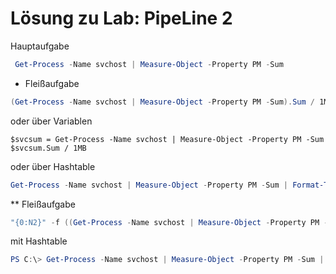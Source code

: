 # Lösung zu Lab: PipeLine 2

Hauptaufgabe
```powershell
 Get-Process -Name svchost | Measure-Object -Property PM -Sum
```
* Fleißaufgabe
```powershell
(Get-Process -Name svchost | Measure-Object -Property PM -Sum).Sum / 1MB
```
oder über Variablen
```powersehll
$svcsum = Get-Process -Name svchost | Measure-Object -Property PM -Sum
$svcsum.Sum / 1MB
``` 
oder über Hashtable
```powershell
Get-Process -Name svchost | Measure-Object -Property PM -Sum | Format-Table -Property @{n="Sum(MB)";e={$PSItem.Sum / 1MB}}
```

** Fleißaufgabe
```powershell
"{0:N2}" -f ((Get-Process -Name svchost | Measure-Object -Property PM -Sum).Sum / 1MB)
```

mit Hashtable
```powershell
PS C:\> Get-Process -Name svchost | Measure-Object -Property PM -Sum | Format-Table -Property @{n="Sum(MB)";e={"{0:N2}" -f ($PSItem.Sum / 1MB)}}
```
